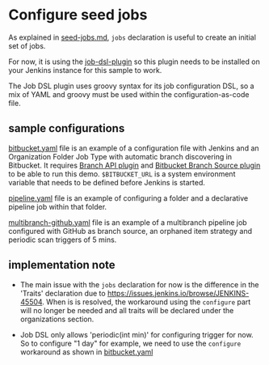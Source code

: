 # Configure seed jobs 

As explained in [seed-jobs.md](../../docs/seed-jobs.md), `jobs` declaration is useful to create an initial set of jobs. 

For now, it is using the [job-dsl-plugin](https://wiki.jenkins.io/display/JENKINS/Job+DSL+Plugin) so this plugin needs to be installed on your Jenkins instance for this sample to work.

The Job DSL plugin uses groovy syntax for its job configuration DSL, so a mix of YAML and groovy must be used within the
configuration-as-code file.

## sample configurations

[bitbucket.yaml](bitbucket.yaml) file is an example of a configuration file with Jenkins and an Organization Folder Job Type with automatic branch discovering in Bitbucket. It requires [Branch API plugin](https://github.com/jenkinsci/branch-api-plugin) and [Bitbucket Branch Source plugin](https://github.com/jenkinsci/bitbucket-branch-source-plugin) to be able to run this demo. `$BITBUCKET_URL` is a system environment variable that needs to be defined before Jenkins is started.

[pipeline.yaml](pipeline.yaml) file is an example of configuring a folder and a declarative pipeline job within that folder.

[multibranch-github.yaml](multibranch-github.yaml) file is an example of a multibranch pipeline job configured with GitHub as branch source, an orphaned item strategy and periodic scan triggers of 5 mins.

## implementation note

- The main issue with the `jobs` declaration for now is the difference in the 'Traits' declaration due to https://issues.jenkins.io/browse/JENKINS-45504.
When is is resolved, the workaround using the `configure` part will no longer be needed and all traits will be declared under the organizations section.

- Job DSL only allows 'periodic(int min)' for configuring trigger for now. So to configure "1 day" for example, we need to use the `configure` workaround as shown in [bitbucket.yaml](bitbucket.yaml#L68) 
